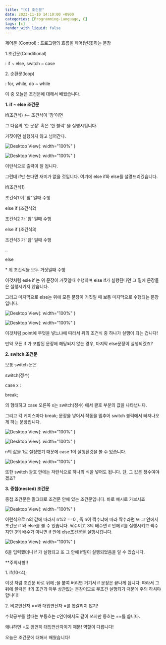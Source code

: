 ```yaml
---
title: "[C] 조건문"
date: 2023-11-10 14:10:00 +0900
categories: [Programming-Language, C]
tags: [c]
render_with_liquid: false
---
```


제어문 (Control) : 프로그램의 흐름을 제어(변경)하는 문장

1.조건문(Conditional)

: if ~ else, switch ~ case

2\. 순환문(loop)

: for, while, do ~ while

이 중 오늘은 조건문에 대해서 배웠습니다.

**1\. if ~ else 조건문**

if(조건식) <-- 조건식이 '참'이면

그 다음의 '한 문장' 혹은 '한 블럭' 을 실행시킵니다.

거짓이면 실행하지 않고 넘어간다.

![Desktop View](/assets/img/Programming-Language/C/Condition/1.png){: width="100%" }

![Desktop View](/assets/img/Programming-Language/C/Condition/2.png){: width="100%" }

이런식으로 출력이 잘 됩니다.

그런데 if만 쓴다면 재미가 없을 것입니다. 여기에 else if와 else를 설명드리겠습니다.

if(조건식1)

조건식1 이 '참' 일때 수행

else if (조건식2)

조건식2 가 '참' 일때 수행

else if (조건식3)

조건식3 가 '참' 일때 수행

..

else

\* 위 조건식들 모두 거짓일때 수행

이것처럼 esle if 는 위 문장이 거짓일때 수행하며 else if가 실행된다면 그 밑에 문장들은 실행시키지 않습니다.

그리고 마지막으로 else는 위에 모든 문장이 거짓일 때 보통 마지막으로 수행되는 문장입니다.

![Desktop View](/assets/img/Programming-Language/C/Condition/3.png){: width="100%" }

![Desktop View](/assets/img/Programming-Language/C/Condition/4.png){: width="100%" }

이것처럼 point에 무엇을 넣느냐에 따라서 뒤의 조건식 중 하나가 실행이 되는 겁니다!

만약 모든 if 가 포함된 문장에 해당되지 않는 경우, 마지막 else문장이 실행되겠죠?

**2\. switch 조건문**

보통 switch 문은

switch(정수)

case x :

break;

의 형태히고 case 오른쪽 x는 switch(정수) 에서 괄호 부분의 값을 나타냅니다.

그리고 각 케이스마다 break; 문장을 넣어서 작동을 멈추어 switch 블럭에서 빠져나오게 하는 문장입니다.

![Desktop View](/assets/img/Programming-Language/C/Condition/5.png){: width="100%" }

![Desktop View](/assets/img/Programming-Language/C/Condition/6.png){: width="100%" }

n의 값을 1로 설정했기 때문에 case 1이 실행된것을 볼 수 있습니다.

![Desktop View](/assets/img/Programming-Language/C/Condition/7.png){: width="100%" }

또한 switch 괄호 안에는 저런식으로 하나의 식을 넣어도 됩니다. 단, 그 값은 정수여야 겠죠?

**3\. 중첩(nested) 조건문**

중첩 조건문은 말그대로 조건문 안에 있는 조건문입니다. 바로 예시로 가보시죠

![Desktop View](/assets/img/Programming-Language/C/Condition/8.png){: width="100%" }

이런식으로 n의 값에 따라서 n%2 ==0 , 즉 n이 짝수냐에 따라 짝수라면 또 그 안에서 조건문 if 와 else를 볼 수 있습니다. 짝수이고 3의 배수면 if 안에 if를 실행시키고 짝수지만 3의 배수가 아니면 if 안에 else조건문을 실행시킵니다.

![Desktop View](/assets/img/Programming-Language/C/Condition/9.png){: width="100%" }

6을 입력했더니 if 가 실행되고 또 그 안에 if절이 실행되었음을 알 수 있습니다.

\*\*주의사항!!

1\. if(10<4);

이것 처럼 조건문 바로 뒤에 ;을 붙여 버리면 거기서 if 문장은 끝나게 됩니다. 따라서 그 뒤에 블럭은 if의 조건과 아무 상관없는 문장이므로 무조건 실행되기 때문에 주의 하셔야합니다!

2\. 비교연산자 ==와 대입연산자 =를 헷갈리지 않기!

수학공부를 할때는 부등호는 c언어에서도 같이 쓰지만 등호는 ==를 씁니다.

왜냐하면 =도 엄연히 대입연산자이기 때문! 역할이 다릅니다!

오늘은 조건문에 대해서 배웠습니다!
